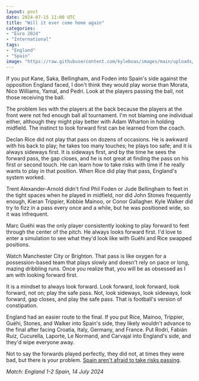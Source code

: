 ```yaml
---
layout: post
date: 2024-07-15 11:00 UTC
title: "Will it ever come home again"
categories:
- "Euro 2024"
- "International"
tags:
- "England"
- "Spain"
image: "https://raw.githubusercontent.com/kyleboas/images/main/uploads/2024/07/14/Image-14Jul2024_23:11:06.png"
---
```


If you put Kane, Saka, Bellingham, and Foden into Spain's side against the opposition England faced, I don't think they would play worse than Morata, Nico Williams, Yamal, and Pedri. Look at the players passing the ball, not those receiving the ball.

<!---more--->

The problem lies with the players at the back because the players at the front were not fed enough ball all tournament. I'm not blaming one individual either, although they might play better with Adam Wharton in holding midfield. The instinct to look forward first can be learned from the coach.

Declan Rice did not play that pass on dozens of occasions. He is awkward with his back to play; he takes too many touches; he plays too safe; and it is always sideways first. It is sideways first, and by the time he sees the forward pass, the gap closes, and he is not great at finding the pass on his first or second touch. He can learn how to take risks with time if he really wants to play in that position. When Rice did play that pass, England's system worked. 

Trent Alexander-Arnold didn't find Phil Foden or Jude Bellingham to feet in the tight spaces when he played in midfield, nor did John Stones frequently enough, Kieran Trippier, Kobbie Mainoo, or Conor Gallagher. Kyle Walker did try to fizz in a pass every once and a while, but he was positioned wide, so it was infrequent. 

Marc Guéhi was the only player consistently looking to play forward to feet through the center of the pitch. He always looks forward first. I'd love to enter a simulation to see what they'd look like with Guéhi and Rice swapped positions.

Watch Manchester City or Brighton. That pass is like oxygen for a possession-based team that plays slowly and doesn't rely on pace or long, mazing dribbling runs. Once you realize that, you will be as obsessed as I am with looking forward first.

It is a mindset to always look forward. Look forward, look forward, look forward, not on; play the safe pass. Not, look sideways, look sideways, look forward, gap closes, and play the safe pass. That is football's version of constipation.

England had an easier route to the final. If you put Rice, Mainoo, Trippier, Guéhi, Stones, and Walker into Spain's side, they likely wouldn't advance to the final after facing Croatia, Italy, Germany, and France. Put Rodri, Fabián Ruiz, Cucurella, Laporte, Le Normand, and Carvajal into England's side, and they'd wipe everyone away.

Not to say the forwards played perfectly, they did not, at times they were bad, but there is your problem. [Spain aren't afraid to take risks passing](https://tacticsjournal.com/2024/07/10/spains-simple-passes-forward-are-refreshing/).

*Match: England 1-2 Spain, 14 July 2024*